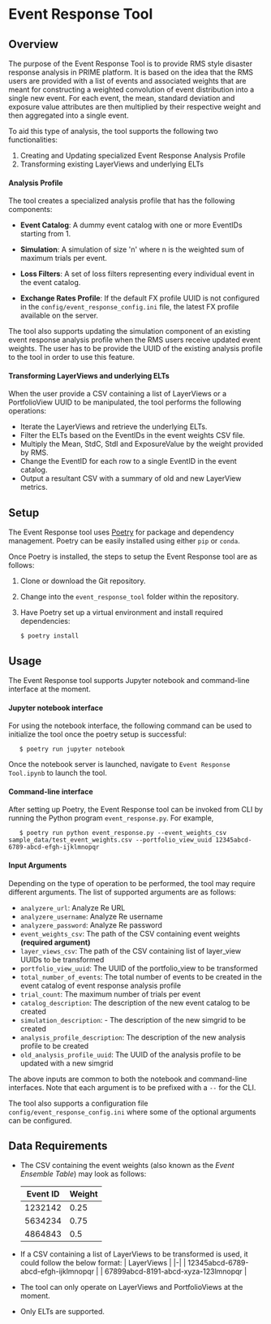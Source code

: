 # Event Response Tool

## Overview

The purpose of the Event Response Tool is to provide RMS style disaster response analysis in PRIME platform. It is based on the idea that the RMS users are provided with a list of events and associated weights that are meant for constructing a weighted convolution of event distribution into a single new event. For each event, the mean, standard deviation and exposure value attributes are then multiplied by their respective weight and then aggregated into a single event.

To aid this type of analysis, the tool supports the following two functionalities:

1. Creating and Updating specialized Event Response Analysis Profile
2. Transforming existing LayerViews and underlying ELTs

#### Analysis Profile

The tool creates a specialized analysis profile that has the following components:

- **Event Catalog**: A dummy event catalog with one or more EventIDs starting from 1.

- **Simulation**: A simulation of size 'n' where n is the weighted sum of maximum trials per event.

- **Loss Filters**: A set of loss filters representing every individual event in the event catalog.

- **Exchange Rates Profile**: If the default FX profile UUID is not configured in the `config/event_response_config.ini` file,
  the latest FX profile available on the server.

The tool also supports updating the simulation component of an existing event response analysis profile when the RMS users receive updated event weights. The user has to be provide the UUID of the existing analysis profile to the tool in order to use this feature.

#### Transforming LayerViews and underlying ELTs

When the user provide a CSV containing a list of LayerViews or a PortfolioView UUID to be manipulated, the tool performs the following operations:

- Iterate the LayerViews and retrieve the underlying ELTs.
- Filter the ELTs based on the EventIDs in the event weights CSV file.
- Multiply the Mean, StdC, StdI and ExposureValue by the weight provided by RMS.
- Change the EventID for each row to a single EventID in the event catalog.
- Output a resultant CSV with a summary of old and new LayerView metrics.

## Setup

The Event Response tool uses [Poetry](https://python-poetry.org/) for
package and dependency management. Poetry can be easily installed
using either `pip` or `conda`.

Once Poetry is installed, the steps to setup the Event Response tool are as follows:

1. Clone or download the Git repository.

1. Change into the `event_response_tool` folder within the repository.

1. Have Poetry set up a virtual environment and install required
   dependencies:

   ```shell
   $ poetry install
   ```

## Usage

The Event Response tool supports Jupyter notebook and command-line interface at the moment.

#### Jupyter notebook interface

For using the notebook interface, the following command can be used to initialize the tool once the poetry setup is successful:

```shell
   $ poetry run jupyter notebook
```

Once the notebook server is launched, navigate to `Event Response Tool.ipynb` to launch the tool.

#### Command-line interface

After setting up Poetry, the Event Response tool can be invoked from CLI by running the Python program `event_response.py`. For example,

```shell
   $ poetry run python event_response.py --event_weights_csv sample_data/test_event_weights.csv --portfolio_view_uuid 12345abcd-6789-abcd-efgh-ijklmnopqr
```

#### Input Arguments

Depending on the type of operation to be performed, the tool may require different
arguments. The list of supported arguments are as follows:

- `analyzere_url`: Analyze Re URL
- `analyzere_username`: Analyze Re username
- `analyzere_password`: Analyze Re password
- `event_weights_csv`: The path of the CSV containing event weights **(required argument)**
- `layer_views_csv`: The path of the CSV containing list of layer_view UUIDs to be transformed
- `portfolio_view_uuid`: The UUID of the portfolio_view to be transformed
- `total_number_of_events`: The total number of events to be created in the event catalog of event response analysis profile
- `trial_count`: The maximum number of trials per event
- `catalog_description`: The description of the new event catalog to be created
- `simulation_description`: - The description of the new simgrid to be created
- `analysis_profile_description`: The description of the new analysis profile to be created
- `old_analysis_profile_uuid`: The UUID of the analysis profile to be updated with a new simgrid

The above inputs are common to both the notebook and command-line interfaces. Note that each argument is to be prefixed with a `--` for the CLI.

The tool also supports a configuration file `config/event_response_config.ini` where some of the optional arguments can be configured.

## Data Requirements

- The CSV containing the event weights (also known as the *Event Ensemble Table*) may look as follows:

  | Event ID | Weight |
  |-|-|
  | 1232142 | 0.25 |
  | 5634234 | 0.75 |
  | 4864843 | 0.5 |

- If a CSV containing a list of LayerViews to be transformed is used, it could follow the below format:
  | LayerViews |
  |-|
  | 12345abcd-6789-abcd-efgh-ijklmnopqr |
  | 67899abcd-8191-abcd-xyza-123lmnopqr |

- The tool can only operate on LayerViews and PortfolioViews at the moment.

- Only ELTs are supported.
